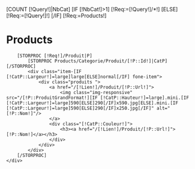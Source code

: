 [COUNT [!Query!]|NbCat]
[IF [!NbCat!]>1]
	[!Req:=[!Query!]/*!]
[ELSE]
	[!Req:=[!Query!]!]
[/IF]
[!Req:=Products!]


<div class="container"><h1>Products</h1>
	<div id="fone">
		
 		[STORPROC [!Req!]/Produit|P]
			[STORPROC Products/Categorie/Produit/[!P::Id!]|CatP][/STORPROC]
			<div class="item-[IF [!CatP::Largeur!]=large]large[ELSE]normal[/IF] fone-item">
				<div class="produits ">
					<a href="/[!Lien!]/Produit/[!P::Url!]">
						<img class="img-responsive" src="/[!P::ProduitGrandFormat!][IF [!CatP::Hauteur!]=large].mini.[IF [!CatP::Largeur!]=large]590[ELSE]290[/IF]x590.jpg[ELSE].mini.[IF [!CatP::Largeur!]=large]590[ELSE]290[/IF]x250.jpg[/IF]" alt="[!P::Nom!]"/>
					</a>
					<div class="[!CatP::Couleur!]">
						<h3><a href="/[!Lien!]/Produit/[!P::Url!]">[!P::Nom!]</a></h3>
					</div>
				</div>
			</div>
		[/STORPROC]
	</div>
</div>

